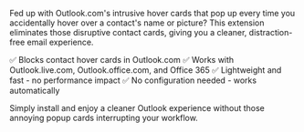 Fed up with Outlook.com's intrusive hover cards that pop up every time you accidentally hover over a contact's name or picture? This extension eliminates those disruptive contact cards, giving you a cleaner, distraction-free email experience.

✅ Blocks contact hover cards in Outlook.com
✅ Works with Outlook.live.com, Outlook.office.com, and Office 365
✅ Lightweight and fast - no performance impact
✅ No configuration needed - works automatically

Simply install and enjoy a cleaner Outlook experience without those annoying popup cards interrupting your workflow.
